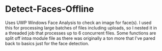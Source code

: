 # Detect-Faces-Offline
Uses UWP Windows Face Analysis to check an image for face(s). I used this for processing large batches of files including uploads, so I nested it in a threaded job that processes up to 6 concurrent files. Some functions are split off intoa module file as there was originally a ton more that I've pared back to basics just for the face detection.
